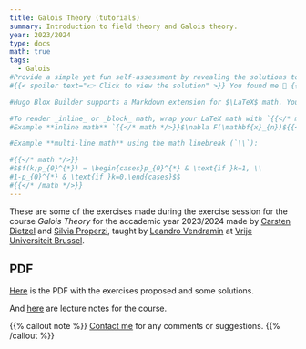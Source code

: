 ```yaml
---
title: Galois Theory (tutorials)
summary: Introduction to field theory and Galois theory.
year: 2023/2024
type: docs
math: true
tags:
  - Galois
#Provide a simple yet fun self-assessment by revealing the solutions to challenges with the `spoiler` shortcode:
#{{< spoiler text="👉 Click to view the solution" >}} You found me 🎉 {{< /spoiler >}}

#Hugo Blox Builder supports a Markdown extension for $\LaTeX$ math. You can enable this feature by toggling the `math` option in your `config/_default/params.yaml` file.

#To render _inline_ or _block_ math, wrap your LaTeX math with `{{</* math */>}}$...${{</* /math */>}}` or `{{</* math */>}}$$...$${{</* /math */>}}`, respectively.
#Example **inline math** `{{</* math */>}}$\nabla F(\mathbf{x}_{n})${{</* /math */>}}` renders as {{< math >}}$\nabla F(\mathbf{x}_{n})${{< /math >}}.

#Example **multi-line math** using the math linebreak (`\\`):

#{{</* math */>}}
#$$f(k;p_{0}^{*}) = \begin{cases}p_{0}^{*} & \text{if }k=1, \\
#1-p_{0}^{*} & \text{if }k=0.\end{cases}$$
#{{</* /math */>}}
---
```


These are some of the exercises made during the exercise session 
for the course _Galois Theory_ for the accademic year 2023/2024
 made by [Carsten Dietzel](https://sites.google.com/view/carstendietzel/) and [Silvia Properzi](https://properzi.github.io/),
taught by [Leandro Vendramin](https://leandrovendramin.org/) 
at [Vrije Universiteit Brussel](https://www.vub.be/en).

## PDF
[Here](https://github.com/Properzi/Galois-Theory-2324-VUB-some-solutions-/blob/main/solutions.pdf) is the PDF with the exercises proposed and some solutions.

And [here](https://github.com/vendramin/galois/blob/main/notes.pdf) are lecture notes for the course.



{{% callout note %}}
[Contact me](mailto:silvia.properzi@vub.be) for any comments or suggestions.
{{% /callout %}}
